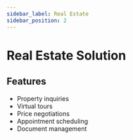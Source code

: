 ```yaml
---
sidebar_label: Real Estate
sidebar_position: 2
---
```


# Real Estate Solution

## Features

- Property inquiries
- Virtual tours
- Price negotiations
- Appointment scheduling
- Document management 